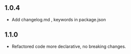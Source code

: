 ## 1.0.4

- Add changelog.md , keywords in package.json

## 1.1.0

- Refactored code more declarative, no breaking changes.
